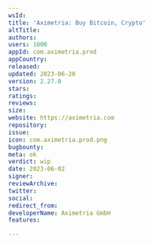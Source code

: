 ```yaml
---
wsId: 
title: 'Aximetria: Buy Bitcoin, Crypto'
altTitle: 
authors: 
users: 1000
appId: com.aximetria.prod
appCountry: 
released: 
updated: 2023-06-20
version: 2.27.0
stars: 
ratings: 
reviews: 
size: 
website: https://aximetria.com
repository: 
issue: 
icon: com.aximetria.prod.png
bugbounty: 
meta: ok
verdict: wip
date: 2023-06-02
signer: 
reviewArchive: 
twitter: 
social: 
redirect_from: 
developerName: Aximetria GmbH
features: 

---
```



